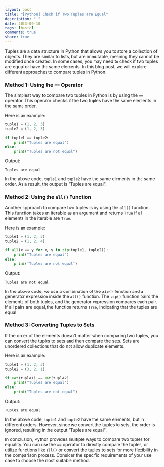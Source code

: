 ```yaml
---
layout: post
title: "[Python] Check if Two Tuples are Equal"
description: " "
date: 2023-09-10
tags: [basic]
comments: true
share: true
---
```


Tuples are a data structure in Python that allows you to store a collection of objects. They are similar to lists, but are immutable, meaning they cannot be modified once created. In some cases, you may need to check if two tuples are equal or have the same elements. In this blog post, we will explore different approaches to compare tuples in Python.

### Method 1: Using the `==` Operator

The simplest way to compare two tuples in Python is by using the `==` operator. This operator checks if the two tuples have the same elements in the same order.

Here is an example:

```python
tuple1 = (1, 2, 3)
tuple2 = (1, 2, 3)

if tuple1 == tuple2:
    print("Tuples are equal")
else:
    print("Tuples are not equal")
```

Output:
```
Tuples are equal
```

In the above code, `tuple1` and `tuple2` have the same elements in the same order. As a result, the output is "Tuples are equal".

### Method 2: Using the `all()` Function

Another approach to compare two tuples is by using the `all()` function. This function takes an iterable as an argument and returns `True` if all elements in the iterable are `True`.

Here is an example:

```python
tuple1 = (1, 2, 3)
tuple2 = (1, 2, 4)

if all(x == y for x, y in zip(tuple1, tuple2)):
    print("Tuples are equal")
else:
    print("Tuples are not equal")
```

Output:
```
Tuples are not equal
```

In the above code, we use a combination of the `zip()` function and a generator expression inside the `all()` function. The `zip()` function pairs the elements of both tuples, and the generator expression compares each pair. If all pairs are equal, the function returns `True`, indicating that the tuples are equal.

### Method 3: Converting Tuples to Sets

If the order of the elements doesn't matter when comparing two tuples, you can convert the tuples to sets and then compare the sets. Sets are unordered collections that do not allow duplicate elements.

Here is an example:

```python
tuple1 = (1, 2, 3)
tuple2 = (3, 2, 1)

if set(tuple1) == set(tuple2):
    print("Tuples are equal")
else:
    print("Tuples are not equal")
```

Output:
```
Tuples are equal
```

In the above code, `tuple1` and `tuple2` have the same elements, but in different orders. However, since we convert the tuples to sets, the order is ignored, resulting in the output "Tuples are equal".

In conclusion, Python provides multiple ways to compare two tuples for equality. You can use the `==` operator to directly compare the tuples, or utilize functions like `all()` or convert the tuples to sets for more flexibility in the comparison process. Consider the specific requirements of your use case to choose the most suitable method.